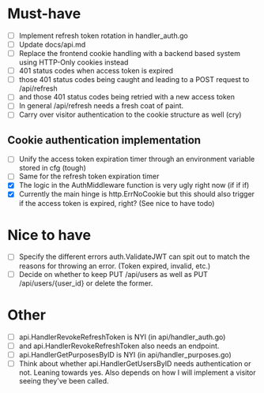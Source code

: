 # Must-have
- [ ] Implement refresh token rotation in handler_auth.go
- [ ] Update docs/api.md
- [ ] Replace the frontend cookie handling with a backend based system using HTTP-Only cookies instead
- [ ] 401 status codes when access token is expired
- [ ] those 401 status codes being caught and leading to a POST request to /api/refresh
- [ ] and those 401 status codes being retried with a new access token
- [ ] In general /api/refresh needs a fresh coat of paint.
- [ ] Carry over visitor authentication to the cookie structure as well (cry)

## Cookie authentication implementation
- [ ] Unify the access token expiration timer through an environment variable stored in cfg (tough)
- [ ] Same for the refresh token expiration timer
- [x] The logic in the AuthMiddleware function is very ugly right now (if if if)
- [x] Currently the main hinge is http.ErrNoCookie but this should also trigger if the access token is expired, right? (See nice to have todo)

# Nice to have
- [ ] Specify the different errors auth.ValidateJWT can spit out to match the reasons for throwing an error. (Token expired, invalid, etc.)
- [ ] Decide on whether to keep PUT /api/users as well as PUT /api/users/{user_id} or delete the former.

# Other
- [ ] api.HandlerRevokeRefreshToken is NYI (in api/handler_auth.go) 
- [ ] and api.HandlerRevokeRefreshToken also needs an endpoint.
- [ ] api.HandlerGetPurposesByID is NYI (in api/handler_purposes.go)
- [ ] Think about whether api.HandlerGetUsersByID needs authentication or not. Leaning towards yes. Also depends on how I will implement a visitor seeing they've been called.
